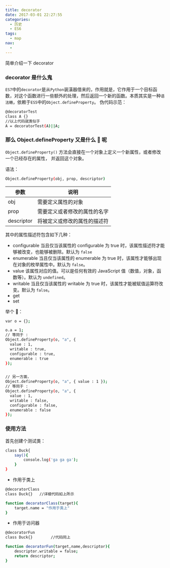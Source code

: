 ```yaml
---
title: decorator
date: 2017-03-01 22:27:55
categories:
  - 历史
  - ES6
tags:
  - map
nav:
  - 
---
```


简单介绍一下 decorator

<!--more-->

### decorator 是什么鬼

`ES7`中的`decorator`是从`Python`装潢器借来的，作用就是，它作用于一个目标函数，对这个函数进行一些额外的处理，然后返回一个新的函数。本质其实是一种`语法糖`，依赖于`ES5`中的`Object.defineProperty`。
伪代码示范：

```bash
@decoratorTest
class A {}
//以上代码就类似于
A = decoratorTest(A)||A;
```

### 那么 Object.defineProperty 又是什么 👻 呢

`Object.defineProperty()` 方法会直接在一个对象上定义一个新属性，或者修改一个已经存在的属性， 并返回这个对象。

语法：

```bash
Object.defineProperty(obj, prop, descriptor)
```

| 参数       | 说明                         |
| ---------- | ---------------------------- |
| obj        | 需要定义属性的对象           |
| prop       | 需要定义或者修改的属性的名字 |
| descriptor | 将被定义或修改的属性的描述符 |

其中的属性描述符包含如下几种：

- configurable
  当且仅当该属性的 configurable 为 true 时，该属性描述符才能够被改变，也能够被删除。默认为 `false`
- enumerable
  当且仅当该属性的 enumerable 为 true 时，该属性才能够出现在对象的枚举属性中。默认为 `false`。
- value
  该属性对应的值。可以是任何有效的 JavaScript 值（数值，对象，函数等）。默认为 `undefined`。
- writable
  当且仅当该属性的 writable 为 true 时，该属性才能被赋值运算符改变。默认为 `false`。
- get
- set

举个 🌰：

```bash
var o = {};

o.a = 1;
// 等同于 :
Object.defineProperty(o, "a", {
  value : 1,
  writable : true,
  configurable : true,
  enumerable : true
});


// 另一方面，
Object.defineProperty(o, "a", { value : 1 });
// 等同于 :
Object.defineProperty(o, "a", {
  value : 1,
  writable : false,
  configurable : false,
  enumerable : false
});

```

### 使用方法

首先创建个测试类：

```bash
class Duck{
	say(){
		console.log('ga ga ga');
	}
}
```

- 作用于类上

```bash
@decoratorClass
class Duck{}   //详细代码如上所示

function decoratorClass(target){
	target.name = "作用于类上"
}
```

- 作用于访问器

```bash
@decoratorFun
class Duck{}		//代码同上

function decoratorFun(target,name,descriptor){
	descriptor.writable = false;
	return descriptor;
}

```
